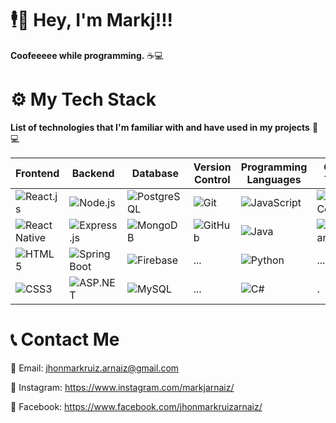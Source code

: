 # 🕴️💼 Hey, I'm Markj!!!

**Coofeeeee while programming.** ☕💻

# ⚙️ My Tech Stack

**List of technologies that I'm familiar with and have used in my projects** 🚀💻

| **Frontend** | **Backend** | **Database** | **Version Control** | **Programming Languages** | **Other Tools** |
| ------------ | ----------- | ------------ | --------------------- | ------------------------ | ---------------- |
| ![React.js](https://img.shields.io/badge/Frontend-React.js-61DAFB?style=flat&logo=react&logoColor=white) | ![Node.js](https://img.shields.io/badge/Backend-Node.js-339933?style=flat&logo=node.js&logoColor=white) | ![PostgreSQL](https://img.shields.io/badge/Database-PostgreSQL-336791?style=flat&logo=postgresql&logoColor=white) | ![Git](https://img.shields.io/badge/VCS-Git-F05032?style=flat&logo=git&logoColor=white) | ![JavaScript](https://img.shields.io/badge/Programming-JavaScript-F7DF1E?style=flat&logo=javascript&logoColor=white) | ![VS Code](https://img.shields.io/badge/Tool-VS_Code-007ACC?style=flat&logo=visual-studio-code&logoColor=white) |
| ![React Native](https://img.shields.io/badge/Frontend-React_Native-61DAFB?style=flat&logo=react&logoColor=white) | ![Express.js](https://img.shields.io/badge/Backend-Express.js-000000?style=flat&logo=express&logoColor=white) | ![MongoDB](https://img.shields.io/badge/Database-MongoDB-47A248?style=flat&logo=mongodb&logoColor=white)  | ![GitHub](https://img.shields.io/badge/VCS-GitHub-181717?style=flat&logo=github&logoColor=white) | ![Java](https://img.shields.io/badge/Programming-Java-007396?style=flat&logo=java&logoColor=white) | ![Postman](https://img.shields.io/badge/Tool-Postman-FF6C37?style=flat&logo=postman&logoColor=white) |
| ![HTML5](https://img.shields.io/badge/Frontend-HTML5-E34F26?style=flat&logo=html5&logoColor=white) | ![Spring Boot](https://img.shields.io/badge/Backend-Spring_Boot-6DB33F?style=flat&logo=spring&logoColor=white) | ![Firebase](https://img.shields.io/badge/Database-Firebase-FFCA28?style=flat&logo=firebase&logoColor=white) | ... | ![Python](https://img.shields.io/badge/Programming-Python-3776AB?style=flat&logo=python&logoColor=white) | ... |
| ![CSS3](https://img.shields.io/badge/Frontend-CSS3-1572B6?style=flat&logo=css3&logoColor=white) | ![ASP.NET](https://img.shields.io/badge/Backend-ASP.NET-512BD4?style=flat&logo=.net&logoColor=white) | ![MySQL](https://img.shields.io/badge/Database-MySQL-4479A1?style=flat&logo=mysql&logoColor=white) | ... | ![C#](https://img.shields.io/badge/Programming-C%23-239120?style=flat&logo=c-sharp&logoColor=white) | . |

# 📞 Contact Me

📧 Email: jhonmarkruiz.arnaiz@gmail.com

📱 Instagram: https://www.instagram.com/markjarnaiz/

📘 Facebook: https://www.facebook.com/jhonmarkruizarnaiz/

